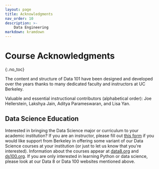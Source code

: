 ```yaml
---
layout: page
title: Acknowledgments
nav_order: 10
description: >-
    Data Engineering
markdown: kramdown
---
```


# Course Acknowledgments
{:.no_toc}

The content and structure of Data 101 have been designed and developed over the years thanks to many dedicated faculty and instructors at UC Berkeley.

Valuable and essential instructional contributors (alphabetical order):
Joe Hellerstein,
Lakshya Jain,
Aditya Parameswaran,
and
Lisa Yan.

<a name = 'education'></a>
## Data Science Education

Interested in bringing the Data Science major or curriculum to your academic institution?  If you are an instructor, please fill out [this form](https://docs.google.com/forms/d/e/1FAIpQLSfw6iN-V58Urvg7RRfbjNQceisLULBizg0qku1_2qV8cvOtvA/viewform) if you would like support from Berkeley in offering some variant of our Data Science courses at your institution (or just to let us know that you're interested). Information about the courses appear at [data8.org](http://data8.org) and [ds100.org](http://ds100.org). If you are only interested in learning Python or data science, please look at our Data 8 or Data 100 websites mentioned above.
